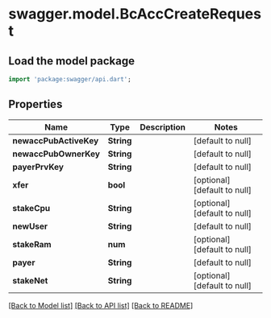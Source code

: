 # swagger.model.BcAccCreateRequest

## Load the model package
```dart
import 'package:swagger/api.dart';
```

## Properties
Name | Type | Description | Notes
------------ | ------------- | ------------- | -------------
**newaccPubActiveKey** | **String** |  | [default to null]
**newaccPubOwnerKey** | **String** |  | [default to null]
**payerPrvKey** | **String** |  | [default to null]
**xfer** | **bool** |  | [optional] [default to null]
**stakeCpu** | **String** |  | [optional] [default to null]
**newUser** | **String** |  | [default to null]
**stakeRam** | **num** |  | [optional] [default to null]
**payer** | **String** |  | [default to null]
**stakeNet** | **String** |  | [optional] [default to null]

[[Back to Model list]](../README.md#documentation-for-models) [[Back to API list]](../README.md#documentation-for-api-endpoints) [[Back to README]](../README.md)


